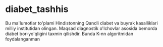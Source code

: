 # diabet_tashhis
Bu ma'lumotlar to'plami Hindistonning Qandli diabet va buyrak kasalliklari milliy institutidan olingan. Maqsad diagnostik o'lchovlar asosida bemorda diabet bor-yo'qligini taxmin qilishdir. Bunda K-nn algoritmidan foydalanganman

